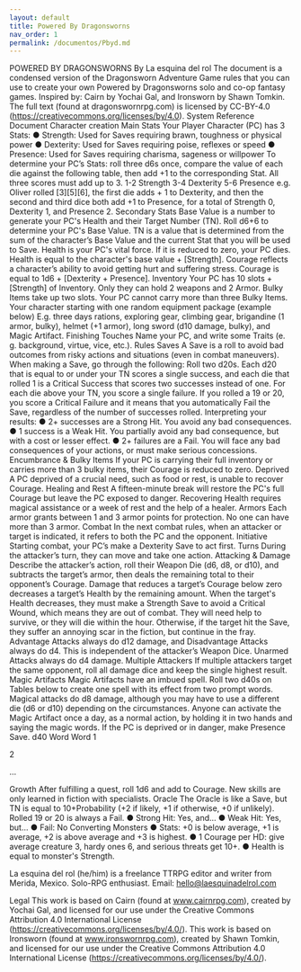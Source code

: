 ```yaml
---
layout: default
title: Powered By Dragonsworns
nav_order: 1
permalink: /documentos/Pbyd.md
---
```

POWERED BY DRAGONSWORNS
 By La esquina del rol
The document is a condensed version of the Dragonsworn Adventure Game rules that you can use to create your own Powered by Dragonsworns solo and co-op fantasy games.
 Inspired by: Cairn by Yochai Gal, and Ironsworn by Shawn Tomkin.
 The full text (found at dragonswornrpg.com) is licensed by CC-BY-4.0 (https://creativecommons.org/licenses/by/4.0).
 System Reference Document
Character creation
Main Stats
Your Player Character (PC) has 3 Stats:
●        Strength: Used for Saves requiring brawn, toughness or physical power
●        Dexterity: Used for Saves requiring poise, reflexes or speed
●        Presence: Used for Saves requiring charisma, sageness or willpower
 To determine your PC’s Stats: roll three d6s once, compare the value of each die against the following table, then add +1 to the corresponding Stat. All three scores must add up to 3.
1-2
Strength
3-4
Dexterity
5-6
Presence
e.g. Oliver rolled [3][5][6], the first die adds + 1 to Dexterity, and then the second and third dice both add +1 to Presence, for a total of Strength 0, Dexterity 1, and Presence 2.
Secondary Stats 
Base Value is a number to generate your PC's Health and their Target Number (TN). Roll d6+6 to determine your PC's Base Value. 
TN is a value that is determined from the sum of the character’s Base Value and the current Stat that you will be used to Save.
Health is your PC's vital force. If it is reduced to zero, your PC dies. Health is equal to the character's base value + [Strength].
 Courage reflects a character’s ability to avoid getting hurt and suffering stress. Courage is equal to 1d6 + [Dexterity + Presence].
Inventory
Your PC has 10 slots + [Strength] of Inventory. Only they can hold 2 weapons and 2 Armor. Bulky Items take up two slots. Your PC cannot carry more than three Bulky Items.
Your character starting with one random equipment package (example below)
E.g. three days rations, exploring gear, climbing gear, brigandine (1 armor, bulky), helmet (+1 armor), long sword (d10 damage, bulky), and Magic Artifact.
Finishing Touches
Name your PC, and write some Traits (e. g. background, virtue, vice, etc.).
Rules
Saves
A Save is a roll to avoid bad outcomes from risky actions and situations (even in combat maneuvers). When making a Save, go through the following: 
Roll two d20s.
Each d20 that is equal to or under your TN scores a single success, and each die that rolled 1 
is a Critical Success that scores two successes instead of one.
For each die above your TN, you score a single failure. If you rolled a 19 or 20, you score a Critical Failure and it means that you automatically Fail the Save, regardless of the number of successes rolled.
Interpreting your results:
●        2+ successes are a Strong Hit. You avoid any bad consequences.
●        1 success is a Weak Hit. You partially avoid any bad consequence, but with a cost or lesser effect.
●        2+ failures are a Fail. You will face any bad consequences of your actions, or must make serious concessions.
Encumbrance & Bulky Items
If your PC is carrying their full inventory or carries more than 3 bulky items, their Courage is reduced to zero.
Deprived
A PC deprived of a crucial need, such as food or rest, is unable to recover Courage.
Healing and Rest
A fifteen-minute break will restore the PC's full Courage but leave the PC exposed to danger. Recovering Health requires magical assistance or a week of rest and the help of a healer.
Armors
Each armor grants between 1 and 3 armor points for protection. No one can have more than 3 armor.
Combat
In the next combat rules, when an attacker or target is indicated, it refers to both the PC and the opponent.
Initiative
Starting combat, your PC’s make a Dexterity Save to act first. 
Turns
During the attacker’s turn, they can move and take one action.
Attacking & Damage
Describe the attacker’s action, roll their Weapon Die (d6, d8, or d10), and subtracts the target’s armor, then deals the remaining total to their opponent’s Courage. Damage that reduces a target’s Courage below zero decreases a target’s Health by the remaining amount.
When the target's Health decreases, they must make a Strength Save to avoid a Critical Wound, which means they are out of combat. They will need help to survive, or they will die within the hour. Otherwise, if the target hit the Save, they suffer an annoying scar in the fiction, but continue in the fray.
Advantage Attacks always do d12 damage, and Disadvantage Attacks always do d4. This is independent of the attacker’s Weapon Dice. Unarmed Attacks always do d4 damage.
Multiple Attackers
If multiple attackers target the same opponent, roll all damage dice and keep the single highest result.
Magic Artifacts
Magic Artifacts have an imbued spell. Roll two d40s on Tables below to create one spell with its effect from two prompt words.
Magical attacks do d8 damage, although you may have to use a different die (d6 or d10) depending on the circumstances.
Anyone can activate the Magic Artifact once a day, as a normal action, by holding it in two hands and saying the magic words. If the PC is deprived or in danger, make Presence Save.
d40
Word
Word
1


2


…


 Growth
After fulfilling a quest, roll 1d6 and add to Courage. New skills are only learned in fiction with specialists.
Oracle
The Oracle is like a Save, but TN is equal to 10+Probability (+2 if likely, +1 if otherwise, +0 if unlikely). Rolled 19 or 20 is always a Fail.
●        Strong Hit: Yes, and…
●        Weak Hit: Yes, but…
●        Fail: No
Converting Monsters
●        Stats: +0 is below average, +1 is average, +2 is above average and +3 is highest.
●        1 Courage per HD: give average creature 3, hardy ones 6, and serious threats get 10+.
●        Health is equal to monster's Strength. 



La esquina del rol (he/him) is a freelance TTRPG editor and writer from Merida, Mexico. Solo-RPG enthusiast. Email: hello@laesquinadelrol.com

Legal
This work is based on Cairn (found at www.cairnrpg.com), created by Yochai Gal, and licensed for our use under the Creative Commons Attribution 4.0 International License (https://creativecommons.org/licenses/by/4.0/).
This work is based on Ironsworn (found at www.ironswornrpg.com), created by Shawn Tomkin, and licensed for our use under the Creative Commons Attribution 4.0 International License (https://creativecommons.org/licenses/by/4.0/).
